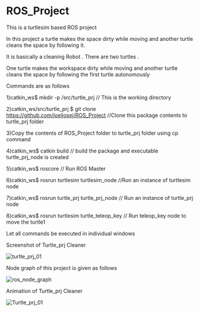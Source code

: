 # ROS_Project
This is a turtlesim based ROS project

In this project a turtle makes the space dirty while moving and another turtle cleans the space by following it.

It is basically a cleaning Robot . There are two turtles . 

One turtle makes the workspace dirty while moving and another turtle cleans the space by following the first turtle autonomously

Commands are as follows

1)catkin_ws$ mkdir -p /src/turtle_prj                        // This is the working directory

2)catkin_ws/src/turtle_prj $ git clone https://github.com/joeljosej/ROS_Project              //Clone this package contents to turtle_prj folder

3)Copy the contents of ROS_Project folder to turtle_prj folder using cp command

4)catkin_ws$ catkin build                      // build the package and executable turtle_prj_node is created

5)catkin_ws$ roscore                          // Run ROS Master

6)catkin_ws$ rosrun turtlesim turtlesim_node               //Run an instance of turtlesim node

7)catkin_ws$ rosrun turtle_prj turtle_prj_node            // Run an instance of  turtle_prj node

8)catkin_ws$ rosrun turtlesim turtle_teleop_key          // Run teleop_key node to move the turtle1 

Let all commands be executed in individual windows

Screenshot of Turtle_prj Cleaner

![turtle_prj_01](https://user-images.githubusercontent.com/81626993/121247342-c4250000-c8bf-11eb-9a34-afd12741d536.png)

Node graph of this project is given as follows

![ros_node_graph](https://user-images.githubusercontent.com/81626993/121247770-40b7de80-c8c0-11eb-8ed7-d08e979d1563.png)

Animation of Turtle_prj Cleaner

![Turtle_prj_01](https://user-images.githubusercontent.com/81626993/121249090-cf792b00-c8c1-11eb-9c1c-bb5bd71d5e09.gif)


